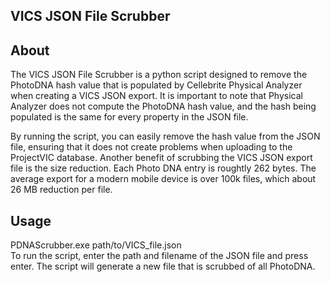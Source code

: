 ## VICS JSON File Scrubber

About
---
The VICS JSON File Scrubber is a python script designed to remove the PhotoDNA hash value that is populated by Cellebrite Physical Analyzer when creating a VICS JSON export. It is important to note that Physical Analyzer does not compute the PhotoDNA hash value, and the hash being populated is the same for every property in the JSON file.

By running the script, you can easily remove the hash value from the JSON file, ensuring that it does not create problems when uploading to the ProjectVIC database. Another benefit of scrubbing the VICS JSON export file is the size reduction. Each Photo DNA entry is roughtly 262 bytes. The average export for a modern mobile device is over 100k files, which about 26 MB reduction per file.

Usage
---
PDNAScrubber.exe path/to/VICS_file.json   
To run the script, enter the path and filename of the JSON file and press enter. The script will generate a new file that is scrubbed of all PhotoDNA.



